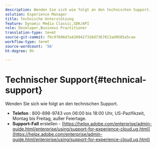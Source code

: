 ```yaml
---
description: Wenden Sie sich wie folgt an den technischen Support.
solution: Experience Manager
title: Technische Unterstützung
feature: Dynamic Media Classic,SDK/API
role: Developer,Business Practitioner
translation-type: tm+mt
source-git-commit: f6c97606d7a4209427316d7367013ad9585a5cae
workflow-type: tm+mt
source-wordcount: '56'
ht-degree: 0%

---
```



# Technischer Support{#technical-support}

Wenden Sie sich wie folgt an den technischen Support.

* **Telefon** : 800-898-9743 von 06:00 bis 18:00 Uhr, US-Pazifikzeit, Montag bis Freitag, außer Feiertage.
* **Support-Fall**  erstellen -  [https://helpx.adobe.com/enterprise/admin-guide.html/enterprise/using/support-for-experience-cloud.ug.html](https://helpx.adobe.com/enterprise/admin-guide.html/enterprise/using/support-for-experience-cloud.ug.html)

